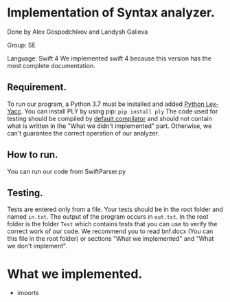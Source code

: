 # Implementation of Syntax analyzer.
Done by Alex Gospodchikov and Landysh Galieva

Group: SE

Language: Swift 4
We implemented swift 4 because this version has the most complete documentation.

## Requirement.
To run our program, a Python 3.7 must be installed and added [Python Lex-Yacc](https://github.com/dabeaz/ply/).
You can install PLY by using pip: `pip install ply`
The code used for testing should be compiled by [default compilator](http://online.swiftplayground.run/) and should not contain what is written in the "What we didn't implemented" part. Otherwise, we can't guarantee the correct operation of our analyzer.

## How to run.
You can run our code from SwiftParser.py

## Testing.
Tests are entered only from a file. Your tests should be in the root folder and named `in.txt`.
The output of the program occurs in `out.txt`.
In the root folder is the folder `Test` which contains tests that you can use to verify the correct work of our code.
We recommend you to read bnf.docx (You can this file in the root folder) or sections "What we implemented" and "What we don't implement". 
# What we implemented.
* imports 
* functions (with params, function calls) 
* cycles 
* if's 
* simple expressions (with +-*/() ) 
* string and number literals 
* variables, assignments
* tuple
* functional type 
Note for json tree:
* Optional function IDs are not displayed to improve readability. 
* If the variable is optional (can be of type nil), it will be displayed in the tree sub-item

# What we didn't implemented.
* generic 
* array's literal
* expression literals
* creating own operator
* presence group

## Reference.
[https://developer.apple.com/documentation/swift](https://developer.apple.com/documentation/swift)
